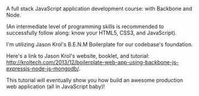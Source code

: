A full stack JavaScript application development course: with Backbone and Node.


(An intermediate level of programming skills is recommended to successfully follow along: know your HTML5, CSS3, and JavaScript). 

I'm utilizing Jason Krol's B.E.N.M Boilerplate for our codebase's foundation.

Here's a link to Jason Krol's website, booklet, and tutorial:    
http://kroltech.com/2013/12/boilerplate-web-app-using-backbone-js-expressjs-node-js-mongodb/. 


This tutorial will eventually show you how build an awesome production web application (all in JavaScript baby)!

